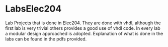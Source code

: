 # LabsElec204

Lab Projects that is done in Elec204.
They are done with vhdl, although the first lab is very trivial others provides a good use of vhdl code.
In every lab a modular design approached is adopted.
Explanation of what is done in the labs can be found in the pdfs provided.
